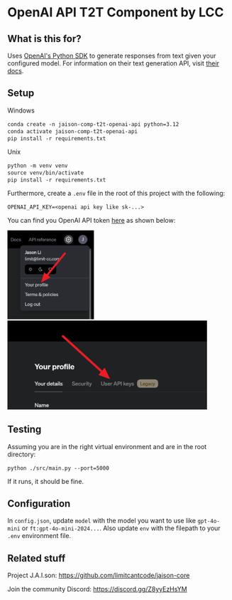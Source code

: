 # OpenAI API T2T Component by LCC

## What is this for?
Uses [OpenAI's Python SDK](https://github.com/openai/openai-python) to generate responses from text given your configured model. For information on their text generation API, visit [their docs](https://platform.openai.com/docs/guides/text-generation).

## Setup

Windows
```
conda create -n jaison-comp-t2t-openai-api python=3.12
conda activate jaison-comp-t2t-openai-api
pip install -r requirements.txt
```

Unix
```
python -m venv venv
source venv/bin/activate
pip install -r requirements.txt
```

Furthermore, create a `.env` file in the root of this project with the following:
```
OPENAI_API_KEY=<openai api key like sk-...>
```
You can find you OpenAI API token [here](https://platform.openai.com/api-keys) as shown below:

<img src="./assets/openai_1.png" alt="openai api token location 1" height="200"/>
<img src="./assets/openai_2.png" alt="openai api token location 2" height="200"/>

## Testing
Assuming you are in the right virtual environment and are in the root directory:
```
python ./src/main.py --port=5000
```
If it runs, it should be fine.

## Configuration
In `config.json`, update `model` with the model you want to use like `gpt-4o-mini` or `ft:gpt-4o-mini-2024...`. Also update `env` with the filepath to your `.env` environment file.

## Related stuff
Project J.A.I.son: https://github.com/limitcantcode/jaison-core

Join the community Discord: https://discord.gg/Z8yyEzHsYM
